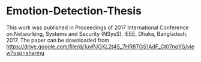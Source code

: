 # Emotion-Detection-Thesis
This work was published in Proceedings of 2017 International Conference on Networking, Systems and Security (NSysS), IEEE, Dhaka, Bangladesh, 2017. The paper can be downloaded from https://drive.google.com/file/d/1uvPJGXL2t4S_7HR8TGS1AdF_Ct07nqYS/view?usp=sharing
